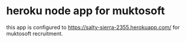 # heroku node app for muktosoft

this app is configured to https://salty-sierra-2355.herokuapp.com/ for muktosoft recruitment.